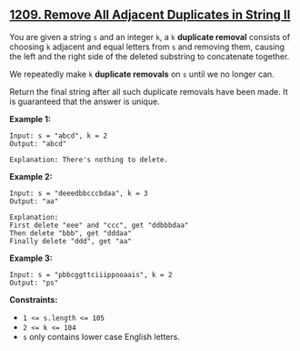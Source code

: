 ## [1209. Remove All Adjacent Duplicates in String II](https://leetcode.com/problems/remove-all-adjacent-duplicates-in-string-ii/)

You are given a string `s` and an integer `k`, a `k` **duplicate removal** consists of choosing `k` adjacent and equal letters from `s` and removing them, causing the left and the right side of the deleted substring to concatenate together.

We repeatedly make `k` **duplicate removals** on `s` until we no longer can.

Return the final string after all such duplicate removals have been made. It is guaranteed that the answer is unique.

**Example 1:**
```
Input: s = "abcd", k = 2
Output: "abcd"

Explanation: There's nothing to delete.
```
**Example 2:**
```
Input: s = "deeedbbcccbdaa", k = 3
Output: "aa"

Explanation: 
First delete "eee" and "ccc", get "ddbbbdaa"
Then delete "bbb", get "dddaa"
Finally delete "ddd", get "aa"
```
**Example 3:**
```
Input: s = "pbbcggttciiippooaais", k = 2
Output: "ps"
```
**Constraints:**

*   `1 <= s.length <= 105`
*   `2 <= k <= 104`
*   `s` only contains lower case English letters.